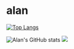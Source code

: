 # alan
[![Top Langs](https://github-readme-stats.vercel.app/api/top-langs/?username=alan3738&langs_count=8)](https://github.com/Alan3738/github-readme-stats)

![Alan's GitHub stats](https://github-readme-stats.vercel.app/api?username=alan3738&show_icons=true&theme=radical)
<a href="http://www.github.com/Alan3738"><img src="https://github-readme-streak-stats.herokuapp.com/?user=Alan3738&stroke=ffffff&background=1c1917&ring=0891b2&fire=0891b2&currStreakNum=ffffff&currStreakLabel=0891b2&sideNums=ffffff&sideLabels=ffffff&dates=ffffff&hide_border=true" /></a>
